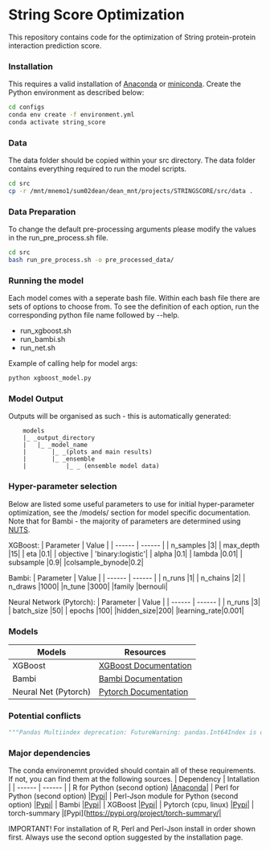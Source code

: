# String Score Optimization
This repository contains code for the optimization of String protein-protein interaction prediction score. 

### Installation 
This requires a valid installation of [Anaconda](https://docs.conda.io/projects/conda/en/latest/user-guide/install/index.html) or [miniconda](https://docs.conda.io/en/latest/miniconda.html). Create the Python environment as described below:

```sh
cd configs
conda env create -f environment.yml 
conda activate string_score
```

### Data
The data folder should be copied within your src directory. The data folder contains everything required to run the model scripts.
```sh
cd src
cp -r /mnt/mnemo1/sum02dean/dean_mnt/projects/STRINGSCORE/src/data .
```

### Data Preparation
To change the default pre-processing arguments please modify the values in the run_pre_process.sh file.
```sh
cd src
bash run_pre_process.sh -o pre_processed_data/
```
### Running the model
Each model comes with a seperate bash file. Within each bash file there are sets of options to choose from. To see the definition of each option, run the corresponding python file name followed by --help. 
- run_xgboost.sh
- run_bambi.sh
- run_net.sh

Example of calling help for model args:
```sh
python xgboost_model.py
```

### Model Output
Outputs will be organised as such - this is automatically generated:
```
    models
    |_ _output_directory
    |   |_ _model_name
    |       |_ _(plots and main results)
    |       |_ _ensemble 
    |           |_ _ (ensemble model data)
```

### Hyper-parameter selection

Below are listed some useful parameters to use for initial hyper-parameter optimization, see the /models/ section for model specific documentation. Note that for Bambi - the majority of parameters are determined using [NUTS](http://www.stat.columbia.edu/~gelman/research/published/nuts.pdf).

XGBoost:
| Parameter | Value |
| ------ | ------ | 
| n_samples |3|
| max_depth |15|
| eta |0.1|
| objective | 'binary:logistic'|
| alpha |0.1|
| lambda |0.01|
| subsample |0.9|
|colsample_bynode|0.2|

Bambi:
| Parameter | Value |
| ------ | ------ | 
| n_runs |1|
| n_chains |2|
| n_draws |1000|
|n_tune |3000|
|family |bernouli|

Neural Network (Pytorch):
| Parameter | Value |
| ------ | ------ | 
| n_runs |3|
| batch_size |50|
| epochs |100|
|hidden_size|200|
|learning_rate|0.001|

### Models

| Models | Resources |
| ------ | ------ | 
| XGBoost | [XGBoost Documentation](https://xgboost.readthedocs.io/en/stable/) |
| Bambi | [Bambi Documentation](https://bambinos.github.io/bambi/main/index.html) |
| Neural Net (Pytorch) | [Pytorch Documentation](https://pytorch.org/) |

### Potential conflicts
```py
"""Pandas Multiindex deprecation: FutureWarning: pandas.Int64Index is deprecated and will be removed from pandas in a future version. Use pandas.Index with the appropriate dtype instead."""
```
### Major dependencies
The conda environemnt provided should contain all of these requirements. If not, you can find them at the following sources.
| Dependency | Intallation |
| ------ | ------ | 
| R for Python (second option) |[Anaconda](https://anaconda.org/r/r)|
| Perl for Python  (second option) |[Pypi](https://pypi.org/project/perl/)|
| Perl-Json module for Python (second option) |[Pypi](https://anaconda.org/bioconda/perl-json)|
| Bambi |[Pypi](https://bambinos.github.io/bambi/main/index.html)|
| XGBoost |[Pypi](https://xgboost.readthedocs.io/en/latest/install.html)|
| Pytorch (cpu, linux) |[Pypi](https://pytorch.org/)|
| torch-summary |[Pypi](https://pypi.org/project/torch-summary/|

IMPORTANT! For installation of R, Perl and Perl-Json install in order shown first. Always use the second option suggested by the installation page.